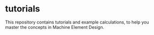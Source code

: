 # tutorials
This repository contains tutorials and example calculations, to help you master the concepts in Machine Element Design.
